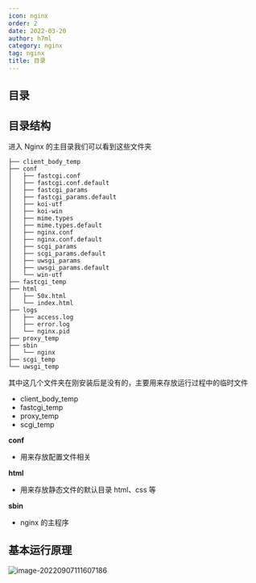 ```yaml
---
icon: nginx
order: 2
date: 2022-03-20
author: h7ml
category: nginx
tag: nginx
title: 目录
---
```


## 目录

## 目录结构

进入 Nginx 的主目录我们可以看到这些文件夹

```crystal
├── client_body_temp
├── conf
│   ├── fastcgi.conf
│   ├── fastcgi.conf.default
│   ├── fastcgi_params
│   ├── fastcgi_params.default
│   ├── koi-utf
│   ├── koi-win
│   ├── mime.types
│   ├── mime.types.default
│   ├── nginx.conf
│   ├── nginx.conf.default
│   ├── scgi_params
│   ├── scgi_params.default
│   ├── uwsgi_params
│   ├── uwsgi_params.default
│   └── win-utf
├── fastcgi_temp
├── html
│   ├── 50x.html
│   └── index.html
├── logs
│   ├── access.log
│   ├── error.log
│   └── nginx.pid
├── proxy_temp
├── sbin
│   └── nginx
├── scgi_temp
└── uwsgi_temp
```

其中这几个文件夹在刚安装后是没有的，主要用来存放运行过程中的临时文件

- client_body_temp
- fastcgi_temp
- proxy_temp
- scgi_temp

**conf**

- 用来存放配置文件相关

**html**

- 用来存放静态文件的默认目录 html、css 等

**sbin**

- nginx 的主程序

## 基本运行原理

![image-20220907111607186](https://nakoruru.h7ml.cn/httpproxy/static.5ibug.net/vitepress/assets/images/nginx/image-20220907111607186.png)
